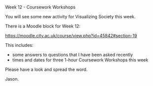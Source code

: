 Week 12 - Coursework Workshops

You will see some new activity for Visualizing Society this week.

There is a Moodle block for Week 12:

https://moodle.city.ac.uk/course/view.php?id=45842#section-19

This includes:

- some answers to questions that I have been asked recently
- times and dates for three 1-hour Coursework Workshops this week

Please have a look and spread the word.

Jason.
